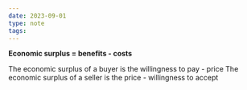 ```yaml
---
date: 2023-09-01
type: note
tags: 
---
```


**Economic surplus = benefits - costs**

The economic surplus of a buyer is the willingness to pay - price
The economic surplus of a seller is the price - willingness to accept